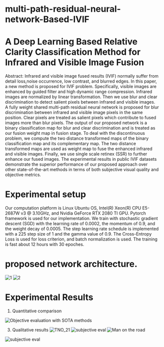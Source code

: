 # multi-path-residual-neural-network-Based-IVIF
# A Deep Learning Based Relative Clarity Classification Method for Infrared and Visible Image Fusion
Abstract: Infrared and visible image fused results (IVIF) normally suffer from detail loss,noise occurrence, low contrast, and blurred edges. In this paper, a new method is proposed for IVIF problem. Specifically, visible images are enhanced by guided filter and high dynamic range compression. Infrared images are normalized by linear transformation. Then we use blur and clear discrimination to detect salient pixels between infrared and visible images. A fully weight shared multi-path residual neural network is proposed for blur discrimination between infrared and visible image pixels in the same position. Clear pixels are treated as salient pixels which contribute to fused images more than blur pixels. The output of our proposed network is a binary classification map for blur and clear discrimination and is treated as our fusion weight map in fusion stage. To deal with the discontinuous problem, we compute the two distance transformed maps of the binary classification map and its complementary map. The two distance transformed maps are used as weight map to fuse the enhanced infrared and visible images. Finally, we use single scale retinex (SSR) to further enhance our fused images. The experimental results in public IVIF datasets demonstrate the superior performance of our proposed approach over other state-of-the-art methods in terms of both subjective visual quality and objective metrics.

# Experimental setup
Our computation platform is Linux Ubuntu OS, Intel(R) Xeon(R) CPU E5-2687W v3 @ 3.10GHz, and Nvidia GeForce RTX 2080 TI GPU. Pytorch framework is used for our implementation. We train with stochastic gradient descent (SGD) with the learning rate of 0.0002, the momentum of 0.9, and the weight decay of 0.0005. The step learning rate schedule is implemented with a 225 step size of 1 and the gamma value of 0.9. The Cross-Entropy Loss is used for loss criterion, and batch normalization is used. The training is fast about 12 hours with 30 epoches.

# proposed network architecture.

![1](https://user-images.githubusercontent.com/57870274/212557583-352cf3ad-bcb6-478c-a3c2-c62f82220c2d.jpg)
![2](https://user-images.githubusercontent.com/57870274/212557591-6d2ec696-e5d0-4997-965a-62fc3a91576e.jpg)

# Experimental Results
1.  Quantitative comparison 

![Objective evaluation with SOTA methods](https://user-images.githubusercontent.com/57870274/212557885-c368721a-3ad2-4358-a593-0b5196f5ad95.JPG)


3.  Qualitative results
![TNO_21](https://user-images.githubusercontent.com/57870274/212557919-8c7ee4a6-c957-498d-9d96-c8322ea38f6d.jpg)
![subjective eval](https://user-images.githubusercontent.com/57870274/212557926-eb682baa-cf70-4bc5-a1c3-95ed62e65fa3.jpg)
![Man on the road](https://user-images.githubusercontent.com/57870274/212557937-28b4c3cb-cbd1-4b49-a87f-cc088fe4bf2d.jpg)

![subjective eval](https://user-images.githubusercontent.com/57870274/212557895-7ed3b314-c019-4e4d-9b65-807a8c00384d.jpg)

